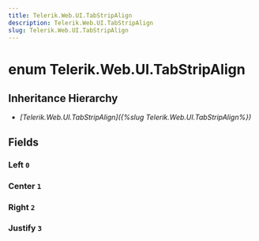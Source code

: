 ```yaml
---
title: Telerik.Web.UI.TabStripAlign
description: Telerik.Web.UI.TabStripAlign
slug: Telerik.Web.UI.TabStripAlign
---
```


# enum Telerik.Web.UI.TabStripAlign

## Inheritance Hierarchy

* *[Telerik.Web.UI.TabStripAlign]({%slug Telerik.Web.UI.TabStripAlign%})*

## Fields

### Left `0`

### Center `1`

### Right `2`

### Justify `3`


